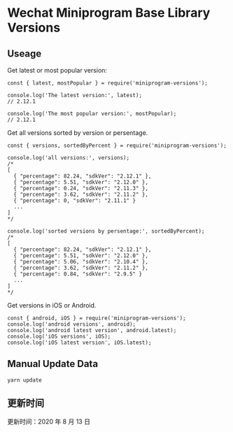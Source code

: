 
# Wechat Miniprogram Base Library Versions

## Useage

Get latest or most popular version:

```;
const { latest, mostPopular } = require('miniprogram-versions');

console.log('The latest version:', latest);
// 2.12.1

console.log('The most popular version:', mostPopular);
// 2.12.1

```

Get all versions sorted by version or persentage.

```
const { versions, sortedByPercent } = require('miniprogram-versions');

console.log('all versions:', versions);
/*
[
  { "percentage": 82.24, "sdkVer": "2.12.1" },
  { "percentage": 5.51, "sdkVer": "2.12.0" },
  { "percentage": 0.24, "sdkVer": "2.11.3" },
  { "percentage": 3.62, "sdkVer": "2.11.2" },
  { "percentage": 0, "sdkVer": "2.11.1" }
  ...
]
*/

console.log('sorted versions by persentage:', sortedByPercent);
/*
[
  { "percentage": 82.24, "sdkVer": "2.12.1" },
  { "percentage": 5.51, "sdkVer": "2.12.0" },
  { "percentage": 5.06, "sdkVer": "2.10.4" },
  { "percentage": 3.62, "sdkVer": "2.11.2" },
  { "percentage": 0.84, "sdkVer": "2.9.5" }
  ...
]
*/
```

Get versions in iOS or Android.

```
const { android, iOS } = require('miniprogram-versions');
console.log('android versions', android);
console.log('android latest version', android.latest);
console.log('iOS versions', iOS);
console.log('iOS latest version', iOS.latest);
```

## Manual Update Data

```
yarn update
```

## 更新时间

更新时间：2020 年 8 月 13 日
